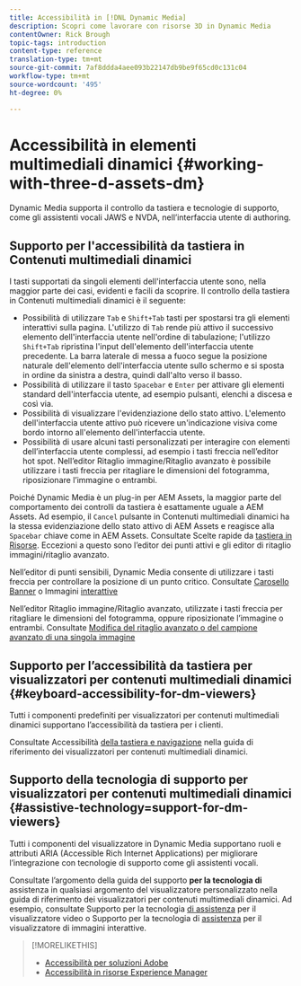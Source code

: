 ```yaml
---
title: Accessibilità in [!DNL Dynamic Media]
description: Scopri come lavorare con risorse 3D in Dynamic Media
contentOwner: Rick Brough
topic-tags: introduction
content-type: reference
translation-type: tm+mt
source-git-commit: 7af8ddda4aee093b22147db9be9f65cd0c131c04
workflow-type: tm+mt
source-wordcount: '495'
ht-degree: 0%

---
```



# Accessibilità in elementi multimediali dinamici {#working-with-three-d-assets-dm}

Dynamic Media supporta il controllo da tastiera e tecnologie di supporto, come gli assistenti vocali JAWS e NVDA, nell’interfaccia utente di authoring.



## Supporto per l&#39;accessibilità da tastiera in Contenuti multimediali dinamici

I tasti supportati da singoli elementi dell&#39;interfaccia utente sono, nella maggior parte dei casi, evidenti e facili da scoprire. Il controllo della tastiera in Contenuti multimediali dinamici è il seguente:

* Possibilità di utilizzare `Tab` e `Shift+Tab` tasti per spostarsi tra gli elementi interattivi sulla pagina.
L&#39;utilizzo di `Tab` rende più attivo il successivo elemento dell&#39;interfaccia utente nell&#39;ordine di tabulazione; l&#39;utilizzo `Shift+Tab` ripristina l&#39;input dell&#39;elemento dell&#39;interfaccia utente precedente.
La barra laterale di messa a fuoco segue la posizione naturale dell&#39;elemento dell&#39;interfaccia utente sullo schermo e si sposta in ordine da sinistra a destra, quindi dall&#39;alto verso il basso.
* Possibilità di utilizzare il tasto `Spacebar` e `Enter` per attivare gli elementi standard dell&#39;interfaccia utente, ad esempio pulsanti, elenchi a discesa e così via.
* Possibilità di visualizzare l&#39;evidenziazione dello stato attivo. L&#39;elemento dell&#39;interfaccia utente attivo può ricevere un&#39;indicazione visiva come bordo intorno all&#39;elemento dell&#39;interfaccia utente.
* Possibilità di usare alcuni tasti personalizzati per interagire con elementi dell’interfaccia utente complessi, ad esempio i tasti freccia nell’editor hot spot. Nell’editor Ritaglio immagine/Ritaglio avanzato è possibile utilizzare i tasti freccia per ritagliare le dimensioni del fotogramma, riposizionare l’immagine o entrambi.

Poiché Dynamic Media è un plug-in per  AEM Assets, la maggior parte del comportamento dei controlli da tastiera è esattamente uguale a  AEM Assets. Ad esempio, il `Cancel` pulsante in Contenuti multimediali dinamici ha la stessa evidenziazione dello stato attivo di  AEM Assets e reagisce alla `Spacebar` chiave come in  AEM Assets. Consultate Scelte rapide da [tastiera in Risorse](/help/assets/accessibility.md#keyboard-shortcuts). Eccezioni a questo sono l’editor dei punti attivi e gli editor di ritaglio immagini/ritaglio avanzato.

<!-- Keyboarding is the same because Dynamic Media is using the same UI library (Coral 3 (AEM 6.5) or Coral Spectrum (in Skyline)) as entire AEM Assets.  -->

Nell’editor di punti sensibili, Dynamic Media consente di utilizzare i tasti freccia per controllare la posizione di un punto critico. Consultate [Carosello Banner](/help/assets/dynamic-media/carousel-banners.md##adding-hotspots-or-image-maps-to-an-image-banner) o Immagini [interattive](/help/assets/dynamic-media/interactive-images.md#adding-hotspots-to-an-image-banner)

Nell’editor Ritaglio immagine/Ritaglio avanzato, utilizzate i tasti freccia per ritagliare le dimensioni del fotogramma, oppure riposizionate l’immagine o entrambi. Consultate [Modifica del ritaglio avanzato o del campione avanzato di una singola immagine](/help/assets/dynamic-media/image-profiles.md#editing-the-smart-crop-or-smart-swatch-of-a-single-image)

<!-- I think we should definitely mention this in the DM-specific area of documentation for keyboard support. -->

<!-- I would not get into much of details of specific keyboard support logic of these editors. One of the reasons - chances are that accessibility support will receive Phase2-like attention, with more holistic approach. -->

## Supporto per l’accessibilità da tastiera per visualizzatori per contenuti multimediali dinamici {#keyboard-accessibility-for-dm-viewers}

Tutti i componenti predefiniti per visualizzatori per contenuti multimediali dinamici supportano l’accessibilità da tastiera per i clienti.

Consultate Accessibilità [della tastiera e navigazione](https://docs.adobe.com/content/help/en/dynamic-media-developer-resources/library/c-keyboard-accessibility.html) nella guida di riferimento dei visualizzatori per contenuti multimediali dinamici.

## Supporto della tecnologia di supporto per visualizzatori per contenuti multimediali dinamici {#assistive-technology=support-for-dm-viewers}

Tutti i componenti del visualizzatore in Dynamic Media supportano ruoli e attributi ARIA (Accessible Rich Internet Applications) per migliorare l’integrazione con tecnologie di supporto come gli assistenti vocali.

Consultate l’argomento della guida del supporto **per la tecnologia di** assistenza in qualsiasi argomento del visualizzatore personalizzato nella guida di riferimento dei visualizzatori per contenuti multimediali dinamici. Ad esempio, consultate Supporto per la tecnologia [di assistenza](https://docs.adobe.com/content/help/en/dynamic-media-developer-resources/library/viewers-aem-assets-dmc/video/r-html5-video-viewer-20-assistive.html) per il visualizzatore video o Supporto per la tecnologia di [assistenza](https://experienceleague.adobe.com/docs/dynamic-media-developer-resources/library/viewers-for-aem-assets-only/interactive-images/c-html5-aem-interactive-image-assistive.html?lang=en#viewers-for-aem-assets-only) per il visualizzatore di immagini interattive.

>[!MORELIKETHIS]
>
>* [Accessibilità per soluzioni  Adobe](https://www.adobe.com/accessibility.html)
>* [Accessibilità in  risorse Experience Manager](/help/assets/dynamic-media/accessibility-dm.md)

